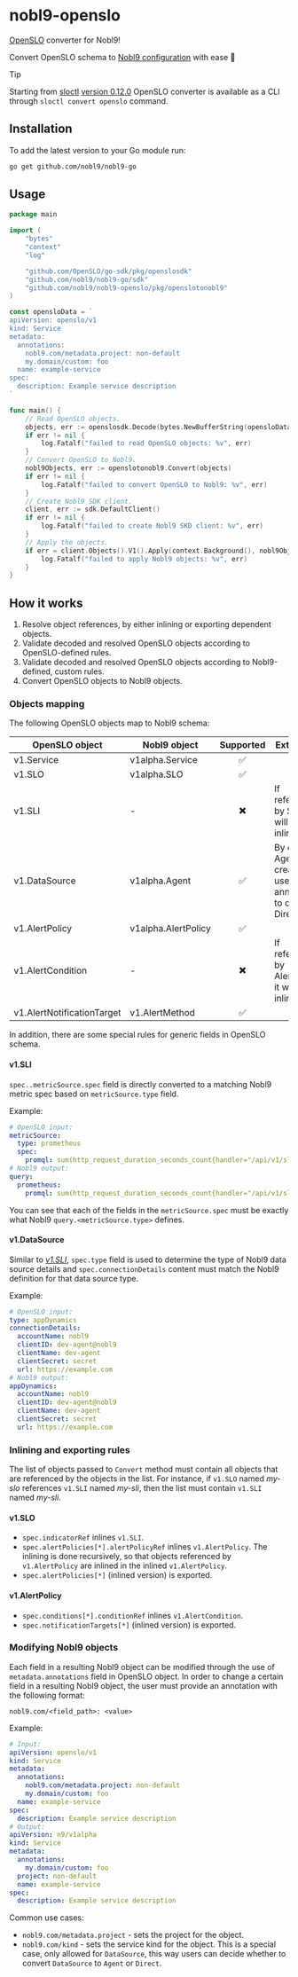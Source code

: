 # nobl9-openslo

[OpenSLO](https://openslo.com) converter for Nobl9!

Convert OpenSLO schema to [Nobl9 configuration](https://docs.nobl9.com/yaml-guide) with ease 🚀

> [!TIP]
> Starting from [sloctl](https://github.com/nobl9/sloctl)
> [version 0.12.0](https://github.com/nobl9/sloctl/releases/tag/v0.12.0)
> OpenSLO converter is available as a CLI through `sloctl convert openslo` command.

## Installation

To add the latest version to your Go module run:

```sh
go get github.com/nobl9/nobl9-go
```

## Usage

```go
package main

import (
	"bytes"
	"context"
	"log"

	"github.com/OpenSLO/go-sdk/pkg/openslosdk"
	"github.com/nobl9/nobl9-go/sdk"
	"github.com/nobl9/nobl9-openslo/pkg/openslotonobl9"
)

const opensloData = `
apiVersion: openslo/v1
kind: Service
metadata:
  annotations:
    nobl9.com/metadata.project: non-default
    my.domain/custom: foo
  name: example-service
spec:
  description: Example service description
`

func main() {
	// Read OpenSLO objects.
	objects, err := openslosdk.Decode(bytes.NewBufferString(opensloData), openslosdk.FormatYAML)
	if err != nil {
		log.Fatalf("failed to read OpenSLO objects: %v", err)
	}
	// Convert OpenSLO to Nobl9.
	nobl9Objects, err := openslotonobl9.Convert(objects)
	if err != nil {
		log.Fatalf("failed to convert OpenSLO to Nobl9: %v", err)
	}
	// Create Nobl9 SDK client.
	client, err := sdk.DefaultClient()
	if err != nil {
		log.Fatalf("failed to create Nobl9 SKD client: %v", err)
	}
	// Apply the objects.
	if err = client.Objects().V1().Apply(context.Background(), nobl9Objects); err != nil {
		log.Fatalf("failed to apply Nobl9 objects: %v", err)
	}
}
```

## How it works

1. Resolve object references, by either inlining or exporting dependent objects.
2. Validate decoded and resolved OpenSLO objects according to OpenSLO-defined rules.
3. Validate decoded and resolved OpenSLO objects according to Nobl9-defined,
   custom rules.
4. Convert OpenSLO objects to Nobl9 objects.

### Objects mapping

The following OpenSLO objects map to Nobl9 schema:

<!-- markdownlint-disable MD013 -->
| OpenSLO object             | Nobl9 object        | Supported  | Extra rules                                                      |
|----------------------------|---------------------|:----------:|------------------------------------------------------------------|
| v1.Service                 | v1alpha.Service     |     ✅     |                                                                  |
| v1.SLO                     | v1alpha.SLO         |     ✅     |                                                                  |
| v1.SLI                     | -                   |    ✖️       | If referenced by SLO it will be inlined.                         |
| v1.DataSource              | v1alpha.Agent       |     ✅     | By default Agent is created, use annotations to create a Direct. |
| v1.AlertPolicy             | v1alpha.AlertPolicy |     ✅     |                                                                  |
| v1.AlertCondition          | -                   |    ✖️       | If referenced by AlertPolicy it will be inlined.                 |
| v1.AlertNotificationTarget | v1.AlertMethod      |     ✅     |                                                                  |
<!-- markdownlint-enable MD013 -->

In addition, there are some special rules for generic fields in OpenSLO schema.

#### v1.SLI

`spec..metricSource.spec` field is directly converted to a matching Nobl9
metric spec based on `metricSource.type` field.

Example:

```yaml
# OpenSLO input:
metricSource:
  type: prometheus
  spec:
    promql: sum(http_request_duration_seconds_count{handler="/api/v1/slos"})
# Nobl9 output:
query:
  prometheus:
    promql: sum(http_request_duration_seconds_count{handler="/api/v1/slos"})
```

You can see that each of the fields in the `metricSource.spec` must be exactly
what Nobl9 `query.<metricSource.type>` defines.

#### v1.DataSource

Similar to [_v1.SLI_](#v1sli), `spec.type` field is used to determine the type
of Nobl9 data source details and `spec.connectionDetails` content must match
the Nobl9 definition for that data source type.

Example:

```yaml
# OpenSLO input:
type: appDynamics
connectionDetails:
  accountName: nobl9
  clientID: dev-agent@nobl9
  clientName: dev-agent
  clientSecret: secret
  url: https://example.com
# Nobl9 output:
appDynamics:
  accountName: nobl9
  clientID: dev-agent@nobl9
  clientName: dev-agent
  clientSecret: secret
  url: https://example.com
```

### Inlining and exporting rules

The list of objects passed to `Convert` method must contain all objects
that are referenced by the objects in the list.
For instance, if `v1.SLO` named _my-slo_ references `v1.SLI` named _my-sli_,
then the list must contain `v1.SLI` named _my-sli_.

#### v1.SLO

- `spec.indicatorRef` inlines `v1.SLI`.
- `spec.alertPolicies[*].alertPolicyRef` inlines `v1.AlertPolicy`.
  The inlining is done recursively, so that objects referenced by `v1.AlertPolicy`
  are inlined in the inlined `v1.AlertPolicy`.
- `spec.alertPolicies[*]` (inlined version) is exported.

#### v1.AlertPolicy

- `spec.conditions[*].conditionRef` inlines `v1.AlertCondition`.
- `spec.notificationTargets[*]` (inlined version) is exported.

### Modifying Nobl9 objects

Each field in a resulting Nobl9 object can be modified through the use of
`metadata.annotations` field in OpenSLO object.
In order to change a certain field in a resulting Nobl9 object,
the user must provide an annotation with the following format:

```text
nobl9.com/<field_path>: <value>
```

Example:

```yaml
# Input:
apiVersion: openslo/v1
kind: Service
metadata:
  annotations:
    nobl9.com/metadata.project: non-default
    my.domain/custom: foo
  name: example-service
spec:
  description: Example service description
# Output:
apiVersion: n9/v1alpha
kind: Service
metadata:
  annotations:
    my.domain/custom: foo
  project: non-default
  name: example-service
spec:
  description: Example service description
```

Common use cases:

- `nobl9.com/metadata.project` - sets the project for the object.
- `nobl9.com/kind` - sets the service kind for the object.
  This is a special case, only allowed for `DataSource`, this way
  users can decide whether to convert `DataSource` to `Agent` or `Direct`.

